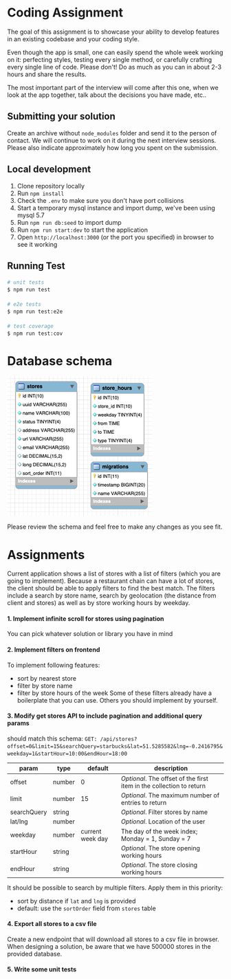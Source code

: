 # Coding Assignment

The goal of this assignment is to showcase your ability to develop features in an existing codebase and your coding style. 

Even though the app is small, one can easily spend the whole week working on it: perfecting styles, testing every single method, or carefully crafting every single line of code. Please don't! Do as much as you can in about 2-3 hours and share the results.

The most important part of the interview will come after this one, when we look at the app together, talk about the decisions you have made, etc..

## Submitting your solution

Create an archive without `node_modules` folder and send it to the person of contact. We will continue to work on it during the next interview sessions. Please also indicate approximately how long you spent on the submission.

## Local development

1. Clone repository locally
2. Run `npm install`
3. Check the `.env` to make sure you don't have port collisions
4. Start a temporary mysql instance and import dump, we've been using mysql 5.7
5. Run `npm run db:seed` to import dump
6. Run `npm run start:dev` to start the application
7. Open `http://localhost:3000` (or the port you specified) in browser to see it working

## Running Test

```bash
# unit tests
$ npm run test

# e2e tests
$ npm run test:e2e

# test coverage
$ npm run test:cov
```

# Database schema

![alt text](schema.png "Database schema")

Please review the schema and feel free to make any changes as you see fit.

# Assignments
Current application shows a list of stores with a list of filters (which you are going to implement). Because a restaurant chain can have a lot of stores, the client should be able to apply filters to find the best match. The filters include a search by store name, search by geolocation (the distance from client and stores) as well as by store working hours by weekday.

#### 1. Implement infinite scroll for stores using pagination
You can pick whatever solution or library you have in mind

#### 2. Implement filters on frontend
To implement following features:
- sort by nearest store
- filter by store name
- filter by store hours of the week
Some of these filters already have a boilerplate that you can use. Others you should implement by yourself.

#### 3. Modify get stores API to include pagination and additional query params
should match this schema: `GET: /api/stores?offset=0&limit=15&searchQuery=starbucks&lat=51.5285582&lng=-0.2416795&weekday=1&startHour=10:00&endHour=18:00`

| param | type | default | description |
|-------|------|---------|-------------|
|offset |number|0        |*Optional*. The offset of the first item in the collection to return|
|limit  |number|15       |*Optional*. The maximum number of entries to return|
|searchQuery|string|     |*Optional*. Filter stores by name|
|lat/lng|number|         |*Optional*. Location of the user|
|weekday|number|current week day|The day of the week index; Monday = 1, Sunday = 7|
|startHour|string|       |*Optional*. The store opening working hours|
|endHour|string|         |*Optional*. The store closing working hours|

It should be possible to search by multiple filters. Apply them in this priority:
- sort by distance if `lat` and `lng` is provided
- default: use the `sortOrder` field from `stores` table


#### 4. Export all stores to a csv file
Create a new endpoint that will download all stores to a csv file in browser. When designing a solution, be aware that we have 500000 stores in the provided database.

#### 5. Write some unit tests

